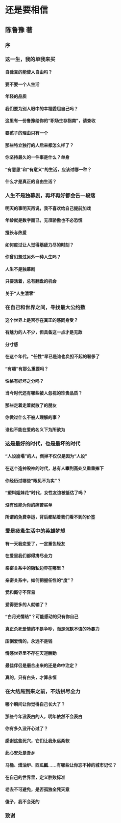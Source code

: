 # 还是要相信

## 陈鲁豫 著

### 序



### 这一生，我的单我来买



#### 自律真的能使人自由吗？



#### 要不要一个人生活



#### 年轻的品质



#### 我们要为别人眼中的幸福委屈自己吗？



#### 这里有一份鲁豫给你的“职场生存指南”，请查收



#### 要孩子的理由只有一个



#### 那些特立独行的人后来都怎么样了？



#### 你坚持最久的一件事是什么？单身



#### “有意思”和“有意义”的生活，应该过哪一种？



#### 什么才是真正的自由生活？



### 人生不是独幕剧，再坏再好都会告一段落



#### 明天的事明天再说，我不喜欢给自己提前加戏



#### 年龄就是数字而已，无须骄傲也不必恐慌



#### 擅长与热爱



#### 如何度过让人觉得筋疲力尽的时刻？



#### 你曾幻想过另外一种人生吗？



#### 人生不是独幕剧



#### 只要活着，总有翻盘的机会



#### 关于“人生清零”



### 在自己和世界之间，寻找最大公约数



#### 这个世界上是否存在真正的感同身受？



#### 有魅力的人不少，但具备这一点才是无敌



#### 分寸感



#### 在这个年代，“任性”早已是谁也负担不起的奢侈了



#### “有趣”有那么重要吗？



#### 性格有好坏之分吗？



#### 当今时代还有哪些被人忽视的珍贵品质？



#### 那些走着走着就散了的朋友



#### 你做过什么不被人理解的事？



#### 谁也不能在爱的名义下为所欲为



### 这是最好的时代，也是最坏的时代



#### “人设崩塌”的人，倒掉不仅仅是因为“人设”



#### 在这个造神毁神的时代，总有人攀到高处又重重摔下



#### 你经历过哪些“眼见不为实”？



#### “塑料姐妹花”时代，女性友谊被低估了吗？



#### 没有谁能为你的痛苦买单



#### 所谓的免费幸运，背后都贴着我们看不到的价签



### 爱是疲惫生活中的英雄梦想



#### 有一天我恋爱了，一定重色轻友



#### 在爱里我们都得拼尽全力



#### 亲密关系中的隐私边界在哪里？



#### 亲密关系中，如何把握任性的“度”？



#### 爱和厮守不容易



#### 爱得更多的人就输了？



#### “白月光情结”？可能感动的只有你自己



#### 真正杀死爱情的不是争吵，而是沉默不语的冷暴力



#### 压倒爱情的，永远不是钱



#### 情感世界里不存在天道酬勤



#### 最佳伴侣是磨合出来的还是命中注定？



#### 真的，只有白头，才算永恒



### 在大结局到来之前，不妨拼尽全力



#### 哪个瞬间让你觉得自己长大了？



#### 那些今年没表白的人，明年依然不会表白



#### 你有多久没开心过了？



#### 感谢这些死穴，它们让我永远柔软



#### 此心安处是吾乡



#### 马桶、煤油炉、西瓜瓤……有哪些让你忘不掉的城市记忆？



#### 在自己的世界里，定义胜败标准



#### 老去不可避免，是否孤独全凭天意



#### 傻子，我不会死的



### 致谢


